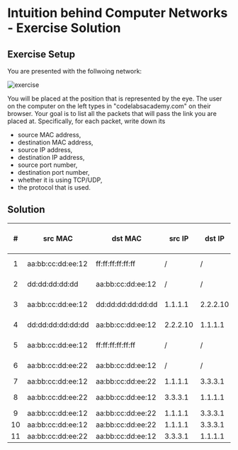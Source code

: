 # Intuition behind Computer Networks - Exercise Solution


## Exercise Setup
You are presented with the follwoing network:

![exercise](https://res.cloudinary.com/clacontent/image/upload/v1668478436/workshops/cn_exercise_g8fddd.png)

You will be placed at the position that is represented by the eye. The user on the computer on the left types in "codelabsacademy.com" on their browser. Your goal is to list all the packets that will pass the link you are placed at. Specifically, for each packet, write down its
* source MAC address,
* destination MAC address,
* source IP address,
* destination IP address,
* source port number,
* destination port number,
* whether it is using TCP/UDP,
* the protocol that is used.



## Solution

|  # | **src MAC**       | **dst MAC**       | **src IP** | **dst IP** | **src port nr** | **dst port nr** | **UDP/TCP** | **Protocol**   |
|:--:|-------------------|-------------------|------------|------------|-----------------|-----------------|-------------|----------------|
| 1  | aa:bb:cc:dd:ee:12 | ff:ff:ff:ff:ff:ff | /          | /          | /               | /               | /           | ARP (Request)  |
| 2  | dd:dd:dd:dd:dd    | aa:bb:cc:dd:ee:12 | /          | /          | /               | /               | /           | ARP (Reply)    |
| 3  | aa:bb:cc:dd:ee:12 | dd:dd:dd:dd:dd:dd | 1.1.1.1    | 2.2.2.10   | 4500            | 80              | UDP         | DNS (Query)    |
| 4  | dd:dd:dd:dd:dd:dd | aa:bb:cc:dd:ee:12 | 2.2.2.10   | 1.1.1.1    | 80              | 4500            | UDP         | DNS (Response) |
| 5  | aa:bb:cc:dd:ee:12 | ff:ff:ff:ff:ff:ff | /          | /          | /               | /               | /           | ARP (Request)  |
| 6  | aa:bb:cc:dd:ee:22 | aa:bb:cc:dd:ee:12 | /          | /          | /               | /               | /           | ARP (Reply)    |
| 7  | aa:bb:cc:dd:ee:12 | aa:bb:cc:dd:ee:22 | 1.1.1.1    | 3.3.3.1    | 4501            | 80              | TCP         | TCP SYN        |
| 8  | aa:bb:cc:dd:ee:22 | aa:bb:cc:dd:ee:12 | 3.3.3.1    | 1.1.1.1    | 80              | 4501            | TCP         | TCP SYN/ACK    |
| 9  | aa:bb:cc:dd:ee:12 | aa:bb:cc:dd:ee:22 | 1.1.1.1    | 3.3.3.1    | 4501            | 80              | TCP         | TCP ACK        |
| 10 | aa:bb:cc:dd:ee:12 | aa:bb:cc:dd:ee:22 | 1.1.1.1    | 3.3.3.1    | 4501            | 80              | TCP         | HTTP GET       |
| 11 | aa:bb:cc:dd:ee:22 | aa:bb:cc:dd:ee:12 | 3.3.3.1    | 1.1.1.1    | 80              | 4501            | TCP         | HTTP OK        |